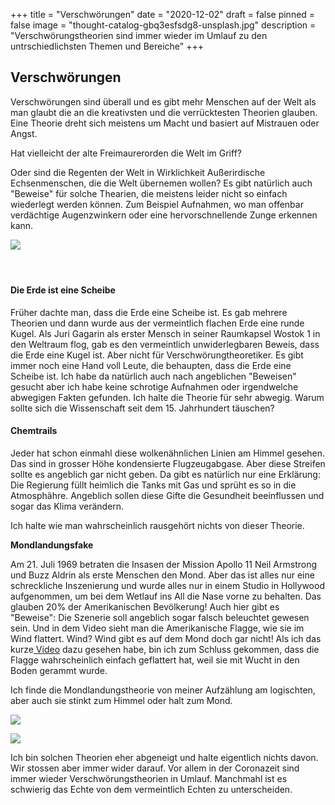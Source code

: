 +++
title = "Verschwörungen"
date = "2020-12-02"
draft = false
pinned = false
image = "thought-catalog-gbq3esfsdg8-unsplash.jpg"
description = "Verschwörungstheorien sind immer wieder im Umlauf zu den untrschiedlichsten Themen und Bereiche"
+++
## Verschwörungen

Verschwörungen sind überall und es gibt mehr Menschen auf der Welt als man glaubt die an die kreativsten und die verrücktesten Theorien glauben. Eine Theorie dreht sich meistens um Macht und basiert auf Mistrauen oder Angst. 

Hat vielleicht der alte Freimaurerorden die Welt im Griff? 

Oder sind die Regenten der Welt in Wirklichkeit Außerirdische Echsenmenschen, die die Welt übernemen wollen? Es gibt natürlich auch "Beweise" für solche Thearien,  die meistens leider nicht so einfach wiederlegt werden können. Zum Beispiel Aufnahmen,  wo man offenbar verdächtige Augenzwinkern oder eine hervorschnellende Zunge  erkennen kann.

![](nasa-jlv2k_fx0fc-unsplash.jpg)

####  

#### Die Erde ist eine Scheibe

Früher dachte man, dass die Erde eine Scheibe ist. Es gab mehrere Theorien und dann wurde aus der vermeintlich flachen Erde eine runde Kugel. Als Juri Gagarin als erster Mensch in seiner Raumkapsel Wostok 1 in den Weltraum flog, gab es den vermeintlich unwiderlegbaren Beweis, dass die Erde eine Kugel ist.  Aber nicht für Verschwörungtheoretiker. Es gibt immer noch eine Hand voll Leute, die behaupten, dass die Erde eine Scheibe ist. Ich habe da natürlich auch nach angeblichen "Beweisen" gesucht aber ich habe keine schrotige Aufnahmen oder irgendwelche abwegigen Fakten gefunden. Ich halte die Theorie für sehr abwegig. Warum sollte sich die Wissenschaft seit dem 15. Jahrhundert täuschen?

#### Chemtrails

Jeder hat schon einmahl diese wolkenähnlichen Linien am Himmel gesehen. Das sind  in grosser Höhe kondensierte Flugzeugabgase. Aber diese Streifen sollte es angeblich gar nicht geben. Da gibt es natürlich nur eine Erklärung: Die Regierung füllt heimlich die Tanks mit Gas und sprüht es so in die Atmosphähre. Angeblich sollen diese Gifte die Gesundheit beeinflussen und sogar das Klima verändern.

 Ich halte wie man wahrscheinlich rausgehört nichts von dieser Theorie.



**Mondlandungsfake**

Am 21. Juli 1969 betraten die Insasen der Mission Apollo 11 Neil Armstrong und Buzz Aldrin als erste Menschen den Mond. Aber das ist alles nur eine schreckliche Inszenierung und wurde alles nur in einem Studio in Hollywood aufgenommen, um bei dem Wetlauf ins All die Nase vorne zu behalten. Das glauben 20% der Amerikanischen Bevölkerung! Auch hier gibt es "Beweise": Die Szenerie soll angeblich sogar falsch beleuchtet gewesen sein. Und in dem Video sieht man die Amerikanische Flagge, wie sie im Wind flattert. Wind? Wind gibt es auf dem Mond doch gar nicht!  Als ich das kurze[ Video](https://youtu.be/wd6ekSYpt9w) dazu gesehen habe, bin ich zum Schluss  gekommen, dass die Flagge wahrscheinlich einfach geflattert hat, weil sie mit Wucht in den Boden gerammt wurde. 

Ich finde die Mondlandungstheorie von meiner Aufzählung am logischten, aber auch sie stinkt zum Himmel oder halt zum Mond.

![](actionvance-t7el2ig3jmc-unsplash-6.jpg)

![](bing-hui-yau-xgiwedov7x8-unsplash-5.jpg)

Ich bin solchen Theorien eher abgeneigt und halte eigentlich nichts davon. Wir stossen aber immer wider darauf. Vor allem in der Coronazeit sind immer wieder Verschwörungstheorien in Umlauf. Manchmahl ist es schwierig das Echte von dem vermeintlich Echten zu unterscheiden.